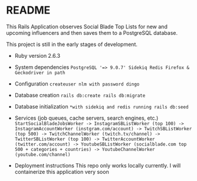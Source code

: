 # README
This Rails Application observes Social Blade Top Lists for new and upcoming influencers and then saves them to a PostgreSQL database.

This project is still in the early stages of development. 

* Ruby version
    2.6.3

* System dependencies
    `PostgreSQL '=> 9.0.7'
    Sidekiq
    Redis
    Firefox & Geckodriver in path`


* Configuration
    `createuser nlm with password dingo`

* Database creation
    `rails db:create
    rails db:migrate`

* Database initialization
    `*with sidekiq and redis running
    rails db:seed`

* Services (job queues, cache servers, search engines, etc.)
    `StartSocialBladeJobsWorker
        -> InstagramSBListWorker (top 100)
            -> InstagramAccountWorker (instgram.com/account)
        -> TwitchSBListWorker (top 500)
            -> TwitchChannelWorker (twitch.tv/channel)
        -> TwitterSBListWorker (top 100)
            -> TwitterAccountWorker (twitter.com/account)
        -> YoutubeSBListWorker (socialblade.com top 500 + categories + countries)
            -> YoutubeChannelWorker (youtube.com/channel)`

* Deployment instructions
    This repo only works locally currently. I will containerize this application very soon

